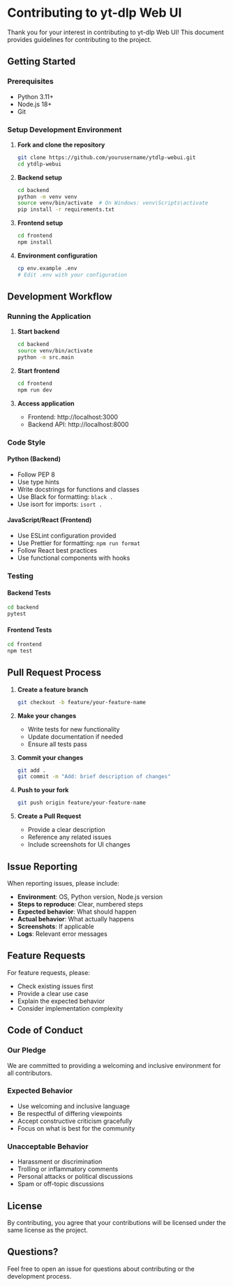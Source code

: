 # Contributing to yt-dlp Web UI

Thank you for your interest in contributing to yt-dlp Web UI! This document provides guidelines for contributing to the project.

## Getting Started

### Prerequisites
- Python 3.11+
- Node.js 18+
- Git

### Setup Development Environment

1. **Fork and clone the repository**
   ```bash
   git clone https://github.com/yourusername/ytdlp-webui.git
   cd ytdlp-webui
   ```

2. **Backend setup**
   ```bash
   cd backend
   python -m venv venv
   source venv/bin/activate  # On Windows: venv\Scripts\activate
   pip install -r requirements.txt
   ```

3. **Frontend setup**
   ```bash
   cd frontend
   npm install
   ```

4. **Environment configuration**
   ```bash
   cp env.example .env
   # Edit .env with your configuration
   ```

## Development Workflow

### Running the Application

1. **Start backend**
   ```bash
   cd backend
   source venv/bin/activate
   python -m src.main
   ```

2. **Start frontend**
   ```bash
   cd frontend
   npm run dev
   ```

3. **Access application**
   - Frontend: http://localhost:3000
   - Backend API: http://localhost:8000

### Code Style

#### Python (Backend)
- Follow PEP 8
- Use type hints
- Write docstrings for functions and classes
- Use Black for formatting: `black .`
- Use isort for imports: `isort .`

#### JavaScript/React (Frontend)
- Use ESLint configuration provided
- Use Prettier for formatting: `npm run format`
- Follow React best practices
- Use functional components with hooks

### Testing

#### Backend Tests
```bash
cd backend
pytest
```

#### Frontend Tests
```bash
cd frontend
npm test
```

## Pull Request Process

1. **Create a feature branch**
   ```bash
   git checkout -b feature/your-feature-name
   ```

2. **Make your changes**
   - Write tests for new functionality
   - Update documentation if needed
   - Ensure all tests pass

3. **Commit your changes**
   ```bash
   git add .
   git commit -m "Add: brief description of changes"
   ```

4. **Push to your fork**
   ```bash
   git push origin feature/your-feature-name
   ```

5. **Create a Pull Request**
   - Provide a clear description
   - Reference any related issues
   - Include screenshots for UI changes

## Issue Reporting

When reporting issues, please include:

- **Environment**: OS, Python version, Node.js version
- **Steps to reproduce**: Clear, numbered steps
- **Expected behavior**: What should happen
- **Actual behavior**: What actually happens
- **Screenshots**: If applicable
- **Logs**: Relevant error messages

## Feature Requests

For feature requests, please:

- Check existing issues first
- Provide a clear use case
- Explain the expected behavior
- Consider implementation complexity

## Code of Conduct

### Our Pledge

We are committed to providing a welcoming and inclusive environment for all contributors.

### Expected Behavior

- Use welcoming and inclusive language
- Be respectful of differing viewpoints
- Accept constructive criticism gracefully
- Focus on what is best for the community

### Unacceptable Behavior

- Harassment or discrimination
- Trolling or inflammatory comments
- Personal attacks or political discussions
- Spam or off-topic discussions

## License

By contributing, you agree that your contributions will be licensed under the same license as the project.

## Questions?

Feel free to open an issue for questions about contributing or the development process.

